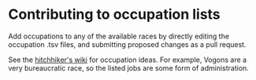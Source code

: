 # Contributing to occupation lists

Add occupations to any of the available races by directly editing the occupation
.tsv files, and submitting proposed changes as a pull request.

See the [hitchhiker's wiki](https://hitchhikers.fandom.com/wiki/Main_Page) for 
occupation ideas. For example, Vogons are a very bureaucratic race, so the listed
jobs are some form of administration.

